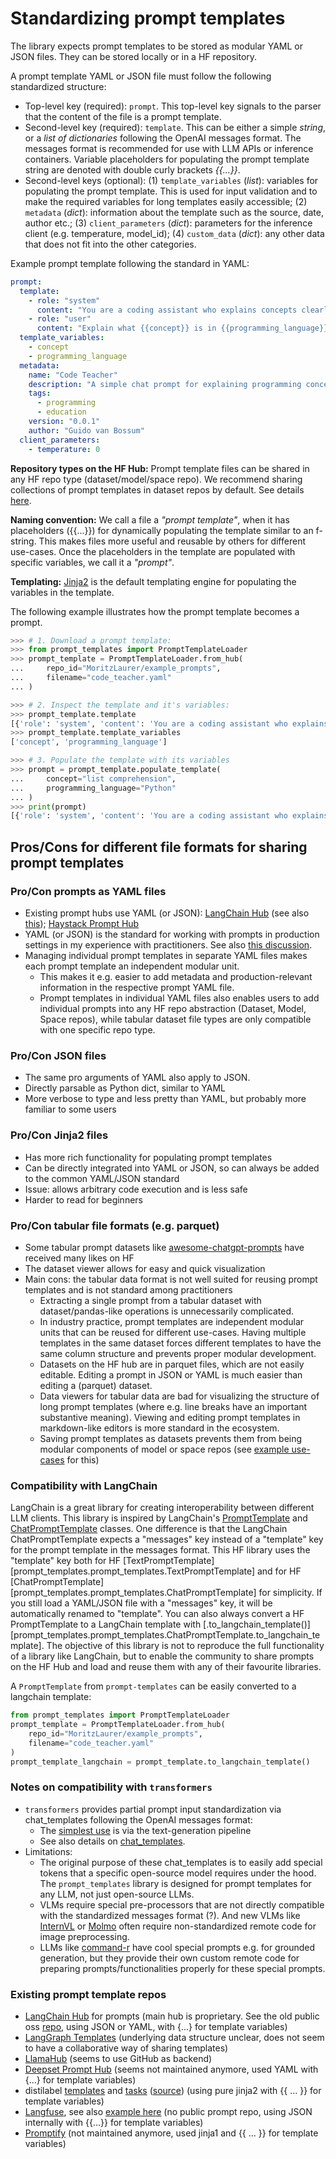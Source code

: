 # Standardizing prompt templates

The library expects prompt templates to be stored as modular YAML or JSON files. They can be stored locally or in a HF repository.

A prompt template YAML or JSON file must follow the following standardized structure:

- Top-level key (required): `prompt`. This top-level key signals to the parser that the content of the file is a prompt template.
- Second-level key (required): `template`. This can be either a simple _string_, or a _list of dictionaries_ following the OpenAI messages format. The messages format is recommended for use with LLM APIs or inference containers. Variable placeholders for populating the prompt template string are denoted with double curly brackets _{{...}}_.
- Second-level keys (optional): (1) `template_variables` (_list_): variables for populating the prompt template. This is used for input validation and to make the required variables for long templates easily accessible; (2) `metadata` (_dict_): information about the template such as the source, date, author etc.; (3) `client_parameters` (_dict_): parameters for the inference client (e.g. temperature, model_id); (4) `custom_data` (_dict_): any other data that does not fit into the other categories.

Example prompt template following the standard in YAML: 
```yaml
prompt:
  template:
    - role: "system"
      content: "You are a coding assistant who explains concepts clearly and provides short examples."
    - role: "user"
      content: "Explain what {{concept}} is in {{programming_language}}."
  template_variables:
    - concept
    - programming_language
  metadata:
    name: "Code Teacher"
    description: "A simple chat prompt for explaining programming concepts with examples"
    tags:
      - programming
      - education
    version: "0.0.1"
    author: "Guido van Bossum"
  client_parameters:
    - temperature: 0
```

**Repository types on the HF Hub:** Prompt template files can be shared in any HF repo type (dataset/model/space repo). We recommend sharing collections of prompt templates in dataset repos by default. See details [here](repo_types_examples.md).

**Naming convention:** We call a file a *"prompt template"*, when it has placeholders ({{...}}) for dynamically populating the template similar to an f-string. This makes files more useful and reusable by others for different use-cases. Once the placeholders in the template are populated with specific variables, we call it a *"prompt"*. 

**Templating:** [Jinja2](https://jinja.palletsprojects.com/en/stable/) is the default templating engine for populating the variables in the template. 

The following example illustrates how the prompt template becomes a prompt. 

```python
>>> # 1. Download a prompt template:
>>> from prompt_templates import PromptTemplateLoader
>>> prompt_template = PromptTemplateLoader.from_hub(
...     repo_id="MoritzLaurer/example_prompts",
...     filename="code_teacher.yaml"
... )

>>> # 2. Inspect the template and it's variables:
>>> prompt_template.template
[{'role': 'system', 'content': 'You are a coding assistant who explains concepts clearly and provides short examples.'}, {'role': 'user', 'content': 'Explain what {concept} is in {programming_language}.'}]
>>> prompt_template.template_variables
['concept', 'programming_language']

>>> # 3. Populate the template with its variables
>>> prompt = prompt_template.populate_template(
...     concept="list comprehension",
...     programming_language="Python"
... )
>>> print(prompt)
[{'role': 'system', 'content': 'You are a coding assistant who explains concepts clearly and provides short examples.'}, {'role': 'user', 'content': 'Explain what list comprehension is in Python.'}]
```



## Pros/Cons for different file formats for sharing prompt templates

### Pro/Con prompts as YAML files
- Existing prompt hubs use YAML (or JSON): [LangChain Hub](https://smith.langchain.com/hub) (see also [this](https://github.com/hwchase17/langchain-hub/blob/master/prompts/README.md)); 
[Haystack Prompt Hub](https://haystack.deepset.ai/blog/share-and-use-prompt-with-prompthub)
- YAML (or JSON) is the standard for working with prompts in production settings in my experience with practitioners. See also [this discussion](https://github.com/langchain-ai/langchain/discussions/21672).
- Managing individual prompt templates in separate YAML files makes each prompt template an independent modular unit. 
    - This makes it e.g. easier to add metadata and production-relevant information in the respective prompt YAML file.
    - Prompt templates in individual YAML files also enables users to add individual prompts into any HF repo abstraction (Dataset, Model, Space repos), while tabular dataset file types are only compatible with one specific repo type.

### Pro/Con JSON files
- The same pro arguments of YAML also apply to JSON. 
- Directly parsable as Python dict, similar to YAML
- More verbose to type and less pretty than YAML, but probably more familiar to some users

### Pro/Con Jinja2 files
- Has more rich functionality for populating prompt templates
- Can be directly integrated into YAML or JSON, so can always be added to the common YAML/JSON standard
- Issue: allows arbitrary code execution and is less safe
- Harder to read for beginners

### Pro/Con tabular file formats (e.g. parquet)
- Some tabular prompt datasets like [awesome-chatgpt-prompts](https://huggingface.co/datasets/fka/awesome-chatgpt-prompts) have received many likes on HF
- The dataset viewer allows for easy and quick visualization
- Main cons: the tabular data format is not well suited for reusing prompt templates 
and is not standard among practitioners
    - Extracting a single prompt from a tabular dataset with dataset/pandas-like operations is unnecessarily complicated.
    - In industry practice, prompt templates are independent modular units that can be reused for different use-cases. Having multiple templates in the same dataset forces different templates to have the same column structure and prevents proper modular development.  
    - Datasets on the HF hub are in parquet files, which are not easily editable. Editing a prompt in JSON or YAML is much easier than editing a (parquet) dataset. 
    - Data viewers for tabular data are bad for visualizing the structure of long prompt templates (where e.g. line breaks have an important substantive meaning). Viewing and editing prompt templates in markdown-like editors is more standard in the ecosystem.
    - Saving prompt templates as datasets prevents them from being modular components of model or space repos (see [example use-cases](repo_types_examples.md) for this) 



### Compatibility with LangChain
LangChain is a great library for creating interoperability between different LLM clients.
This library is inspired by LangChain's [PromptTemplate](https://python.langchain.com/api_reference/core/prompts/langchain_core.prompts.prompt.PromptTemplate.html) and [ChatPromptTemplate](https://python.langchain.com/api_reference/core/prompts/langchain_core.prompts.chat.ChatPromptTemplate.html) classes. One difference is that the LangChain ChatPromptTemplate expects a "messages" key instead of a "template" key for the prompt template in the messages format. This HF library uses the "template" key both for HF [TextPromptTemplate][prompt_templates.prompt_templates.TextPromptTemplate] and for HF [ChatPromptTemplate][prompt_templates.prompt_templates.ChatPromptTemplate] for simplicity. If you still load a YAML/JSON file with a "messages" key, it will be automatically renamed to "template". You can also always convert a HF PromptTemplate to a LangChain template with [.to_langchain_template()][prompt_templates.prompt_templates.ChatPromptTemplate.to_langchain_template]. The objective of this library is not to reproduce the full functionality of a library like LangChain, but to enable the community to share prompts on the HF Hub and load and reuse them with any of their favourite libraries. 


A `PromptTemplate` from `prompt-templates` can be easily converted to a langchain template: 

```py
from prompt_templates import PromptTemplateLoader
prompt_template = PromptTemplateLoader.from_hub(
    repo_id="MoritzLaurer/example_prompts",
    filename="code_teacher.yaml"
)
prompt_template_langchain = prompt_template.to_langchain_template()
```


### Notes on compatibility with `transformers`
- `transformers` provides partial prompt input standardization via chat_templates following the OpenAI messages format:
    - The [simplest use](https://huggingface.co/docs/transformers/en/conversations) is via the text-generation pipeline
    - See also details on [chat_templates](https://huggingface.co/docs/transformers/main/en/chat_templating).
- Limitations: 
    - The original purpose of these chat_templates is to easily add special tokens that a specific open-source model requires under the hood. The `prompt_templates` library is designed for prompt templates for any LLM, not just open-source LLMs.   
    - VLMs require special pre-processors that are not directly compatible with the standardized messages format (?). And new VLMs like [InternVL](https://huggingface.co/OpenGVLab/InternVL2-1B/blob/main/tokenizer_config.json) or [Molmo](https://huggingface.co/allenai/Molmo-7B-D-0924) often require non-standardized remote code for image preprocessing. 
    - LLMs like [command-r](https://huggingface.co/CohereForAI/c4ai-command-r-plus-08-2024) have cool special prompts e.g. for grounded generation, but they provide their own custom remote code for preparing prompts/functionalities properly for these special prompts.



### Existing prompt template repos
- [LangChain Hub](https://smith.langchain.com/hub) for prompts (main hub is proprietary. See the old public oss [repo](https://github.com/hwchase17/langchain-hub), using JSON or YAML, with {...} for template variables)
- [LangGraph Templates](https://blog.langchain.dev/launching-langgraph-templates/) (underlying data structure unclear, does not seem to have a collaborative way of sharing templates)
- [LlamaHub](https://llamahub.ai/) (seems to use GitHub as backend)
- [Deepset Prompt Hub](https://github.com/deepset-ai/prompthub) (seems not maintained anymore, used YAML with {...} for template variables)
- distilabel [templates](https://github.com/argilla-io/distilabel/tree/main/src/distilabel/steps/tasks/templates) and [tasks](https://distilabel.argilla.io/latest/components-gallery/tasks/) ([source](https://github.com/argilla-io/distilabel/tree/main/src/distilabel/steps/tasks)) (using pure jinja2 with {{ ... }} for template variables)
- [Langfuse](https://langfuse.com/docs/prompts/get-started), see also [example here](https://langfuse.com/guides/cookbook/prompt_management_langchain) (no public prompt repo, using JSON internally with {{...}} for template variables)
- [Promptify](https://github.com/promptslab/Promptify/tree/27a53fa8e8f2a4d90f887d06ece65a44466f873a/promptify/prompts) (not maintained anymore, used jinja1 and {{ ... }} for template variables)
